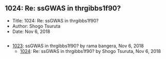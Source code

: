 ## 1024: Re: ssGWAS in thrgibbs1f90?

- Title: 1024: Re: ssGWAS in thrgibbs1f90?
- Author: Shogo Tsuruta
- Date: Nov 6, 2018
```

```

- [1023](1023.md): ssGWAS in thrgibbs1f90? by rama bangera, Nov 6, 2018
    - [1024](1024.md): Re: ssGWAS in thrgibbs1f90? by Shogo Tsuruta, Nov 6, 2018
